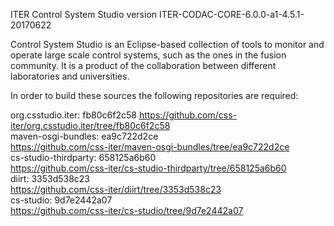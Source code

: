 ITER Control System Studio version ITER-CODAC-CORE-6.0.0-a1-4.5.1-20170622

Control System Studio is an Eclipse-based collection of tools
to monitor and operate large scale control systems, such as the
ones in the fusion community. It is a product of the collaboration
between different laboratories and universities.

In order to build these sources the following repositories are required:

org.csstudio.iter: fb80c6f2c58
<https://github.com/css-iter/org.csstudio.iter/tree/fb80c6f2c58>  
maven-osgi-bundles: ea9c722d2ce  
<https://github.com/css-iter/maven-osgi-bundles/tree/ea9c722d2ce>  
cs-studio-thirdparty: 658125a6b60  
<https://github.com/css-iter/cs-studio-thirdparty/tree/658125a6b60>  
diirt: 3353d538c23  
<https://github.com/css-iter/diirt/tree/3353d538c23>  
cs-studio: 9d7e2442a07  
<https://github.com/css-iter/cs-studio/tree/9d7e2442a07>  
